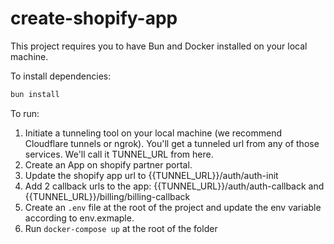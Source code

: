 # create-shopify-app
This project requires you to have Bun and Docker installed on your local machine.

To install dependencies:

```bash
bun install
```

To run:

1. Initiate a tunneling tool on your local machine (we recommend Cloudflare tunnels or ngrok). You'll get a tunneled url from any of those services. We'll call it TUNNEL_URL from here.
2. Create an App on shopify partner portal.
3. Update the shopify app url to {{TUNNEL_URL}}/auth/auth-init
4. Add 2 callback urls to the app: {{TUNNEL_URL}}/auth/auth-callback and {{TUNNEL_URL}}/billing/billing-callback
5. Create an `.env` file at the root of the project and update the env variable according to env.exmaple.
6. Run `docker-compose up` at the root of the folder
